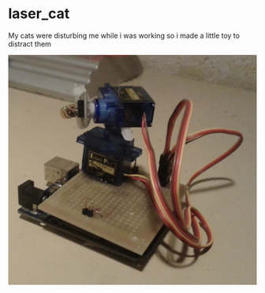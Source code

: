 # laser_cat
My cats were disturbing me while i was working so i made a little toy to distract them

![Image](https://github.com/Giovani-Pedroso/laser_cat/blob/main/Images/laser.jpeg)

